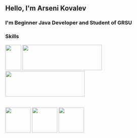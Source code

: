 ## Hello, I'm Arseni Kovalev

### I'm Beginner Java Developer and Student of GRSU



### Skills

<html>
<head>

</head>
<body>
    <p>
        <img src="https://upload.wikimedia.org/wikipedia/ru/thumb/3/39/Java_logo.svg/1200px-Java_logo.svg.png" width="50px" height="80px"></img>
        <img src="https://upload.wikimedia.org/wikipedia/commons/thumb/4/44/Spring_Framework_Logo_2018.svg/220px-Spring_Framework_Logo_2018.svg.png" width="250px" height="80px" margin-left="25px"></img>
        <img src="https://upload.wikimedia.org/wikipedia/commons/thumb/2/22/Hibernate_logo_a.png/250px-Hibernate_logo_a.png" width="250px" height="80px" margin-left="25px"></img>
        <br>
        <br>
        <br>
        <img src="https://upload.wikimedia.org/wikipedia/commons/thumb/6/61/HTML5_logo_and_wordmark.svg/120px-HTML5_logo_and_wordmark.svg.png" width="80px" height="80px" margin-left="25px"></img>
        <img src="https://upload.wikimedia.org/wikipedia/commons/thumb/d/d5/CSS3_logo_and_wordmark.svg/120px-CSS3_logo_and_wordmark.svg.png" width="80px" height="80px" margin-left="25px"></img>
        <img src="https://upload.wikimedia.org/wikipedia/commons/thumb/2/29/Postgresql_elephant.svg/220px-Postgresql_elephant.svg.png" width="80px" height="80px" margin-left="25px"></img>
    </p>
</body>
</html>
